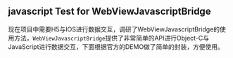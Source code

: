 ## javascript Test for WebViewJavascriptBridge

现在项目中需要H5与IOS进行数据交互，调研了WebViewJavascriptBridge的使用方法，`WebViewJavascriptBridge`提供了非常简单的API进行Object-C与JavaScript进行数据交互，下面根据官方的DEMO做了简单的封装，方便使用。
